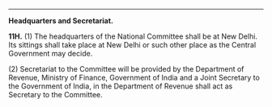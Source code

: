 ****  
  
**Headquarters and Secretariat.**

**11H.** (1) The headquarters of the National Committee shall be at New Delhi. Its sittings shall take place at New Delhi or such other place as the Central Government may decide.

(2) Secretariat to the Committee will be provided by the Department of Revenue, Ministry of Finance, Government of India and a Joint Secretary to the Government of India, in the Department of Revenue shall act as Secretary to the Committee.